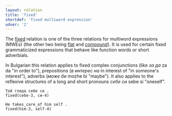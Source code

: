 ```yaml
---
layout: relation
title: 'fixed'
shortdef: 'fixed multiword expression'
udver: '2'
---
```


The [fixed]() relation is one of the three relations for multiword expressions (MWEs) (the other two being [flat]() and [compound]()). It is used for certain fixed grammaticized expressions that behave like function words or short adverbials.

In Bulgarian this relation applies to fixed complex conjunctions (like _за да_ za da "in order to"), prepositions (_в интерес на_ in interest of "in someone's interest"), adverbs (_може би_ mozhe bi "maybe"). It also applies to the reflexive structures of a long and short pronouns _себе си_ sebe si "oneself".


~~~ sdparse
Той гледа себе си .
fixed(себе-3, си-4)
~~~

~~~ sdparse
He takes_care_of him self .
fixed(him-3, self-4)
~~~




<!-- Interlanguage links updated Po lis 14 15:35:25 CET 2022 -->
